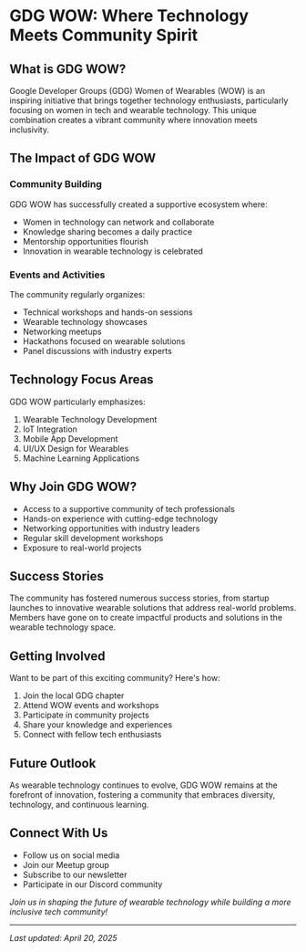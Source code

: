 # GDG WOW: Where Technology Meets Community Spirit

## What is GDG WOW?
Google Developer Groups (GDG) Women of Wearables (WOW) is an inspiring initiative that brings together technology enthusiasts, particularly focusing on women in tech and wearable technology. This unique combination creates a vibrant community where innovation meets inclusivity.

## The Impact of GDG WOW

### Community Building
GDG WOW has successfully created a supportive ecosystem where:
- Women in technology can network and collaborate
- Knowledge sharing becomes a daily practice
- Mentorship opportunities flourish
- Innovation in wearable technology is celebrated

### Events and Activities
The community regularly organizes:
- Technical workshops and hands-on sessions
- Wearable technology showcases
- Networking meetups
- Hackathons focused on wearable solutions
- Panel discussions with industry experts

## Technology Focus Areas
GDG WOW particularly emphasizes:
1. Wearable Technology Development
2. IoT Integration
3. Mobile App Development
4. UI/UX Design for Wearables
5. Machine Learning Applications

## Why Join GDG WOW?
- Access to a supportive community of tech professionals
- Hands-on experience with cutting-edge technology
- Networking opportunities with industry leaders
- Regular skill development workshops
- Exposure to real-world projects

## Success Stories
The community has fostered numerous success stories, from startup launches to innovative wearable solutions that address real-world problems. Members have gone on to create impactful products and solutions in the wearable technology space.

## Getting Involved
Want to be part of this exciting community? Here's how:
1. Join the local GDG chapter
2. Attend WOW events and workshops
3. Participate in community projects
4. Share your knowledge and experiences
5. Connect with fellow tech enthusiasts

## Future Outlook
As wearable technology continues to evolve, GDG WOW remains at the forefront of innovation, fostering a community that embraces diversity, technology, and continuous learning.

## Connect With Us
- Follow us on social media
- Join our Meetup group
- Subscribe to our newsletter
- Participate in our Discord community

*Join us in shaping the future of wearable technology while building a more inclusive tech community!*

---
*Last updated: April 20, 2025*